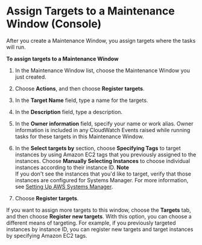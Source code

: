 # Assign Targets to a Maintenance Window \(Console\)<a name="sysman-maintenance-assign-targets"></a>

After you create a Maintenance Window, you assign targets where the tasks will run\.

**To assign targets to a Maintenance Window**

1. In the Maintenance Window list, choose the Maintenance Window you just created\.

1. Choose **Actions**, and then choose **Register targets**\.

1. In the **Target Name** field, type a name for the targets\.

1. In the **Description** field, type a description\.

1. In the **Owner information** field, specify your name or work alias\. Owner information is included in any CloudWatch Events raised while running tasks for these targets in this Maintenance Window\. 

1. In the **Select targets by** section, choose **Specifying Tags** to target instances by using Amazon EC2 tags that you previously assigned to the instances\. Choose **Manually Selecting Instances** to choose individual instances according to their instance ID\.
**Note**  
If you don't see the instances that you'd like to target, verify that those instances are configured for Systems Manager\. For more information, see [Setting Up AWS Systems Manager](systems-manager-setting-up.md)\.

1. Choose **Register targets**\.

If you want to assign more targets to this window, choose the **Targets** tab, and then choose **Register new targets**\. With this option, you can choose a different means of targeting\. For example, if you previously targeted instances by instance ID, you can register new targets and target instances by specifying Amazon EC2 tags\.